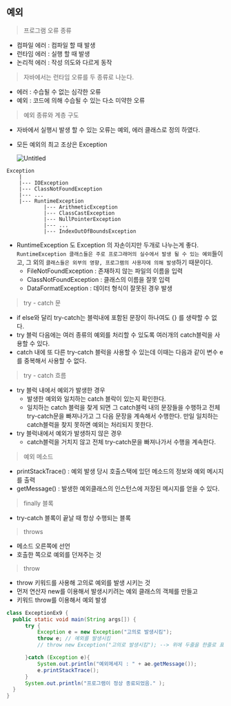 ## 예외

> 프로그램 오류 종류
> 
- 컴파일 에러 : 컴파일 할 때 발생
- 런타임 에러 : 실행 할 때 발생
- 논리적 에러 : 작성 의도와 다르게 동작

> 자바에서는 런타임 오류를 두 종류로 나눈다.
> 
- 에러 : 수습될 수 없는 심각한 오류
- 예외 : 코드에 의해 수습될 수 있는 다소 미약한 오류

> 예외 종류와 계층 구도
> 
- 자바에서 실행시 발생 할 수 있는 오류는 예외, 에러 클래스로 정의 하였다.
- 모든 예외의 최고 조상은 Exception
    
    ![Untitled](https://s3-us-west-2.amazonaws.com/secure.notion-static.com/f84910a4-3dae-40f4-9176-94460667a79d/Untitled.png)
    

```
Exception
    |
    |--- IOException
    |--- ClassNotFoundException
    |--- ...
    |--- RuntimeException
            |--- ArithmeticException
            |--- ClassCastException
            |--- NullPointerException
            |--- ...
            |--- IndexOutOfBoundsException
```

- RuntimeException 도 Exception 의 자손이지만 두개로 나누는게 좋다. `RuntimeException 클래스들은 주로 프로그래머의 실수에서 발생 될 수 있는 예외`들이고, 그 외의 `클래스들은 외부의 영향, 프로그램의 사용자에 의해 발생`하기 때문이다.
    - FileNotFoundException : 존재하지 않는 파일의 이름을 입력
    - ClassNotFoundException : 클래스의 이름을 잘못 입력
    - DataFormatException : 데이터 형식이 잘못된 경우 발생

> try - catch 문
> 
- if else와 달리 try-catch는 블럭내에 포함된 문장이 하나여도 {} 를 생략할 수 없다.
- try 블럭 다음에는 여러 종류의 예외를 처리할 수 있도록 여러개의 catch블럭을 사용할 수 있다.
- catch 내에 또 다른 try-catch 블럭을 사용할 수 있는데 이때는 다음과 같이 변수 e를 중복해서 사용할 수 없다.

> try - catch 흐름
> 
- try 블럭 내에서 예외가 발생한 경우
    - 발생한 예외와 일치하는 catch 블락이 있는지 확인한다.
    - 일치하는 catch 블럭을 찾게 되면 그 catch블럭 내의 문장들을 수행하고 전체 try-catch문을 빠져나가고 그 다음 문장을 계속해서 수행한다. 만일 일치하는 catch블럭을 찾지 못하면 예외는 처리되지 못한다.
- try 블럭내에서 예외가 발생하지 않은 경우
    - catch블럭을 거치지 않고 전체 try-catch문을 빠져나가서 수행을 계속한다.

> 예외 메소드
> 
- printStackTrace() : 예외 발생 당시 호출스택에 있던 메소드의 정보와 예외 메시지를 출력
- getMessage() : 발생한 예외클래스의 인스턴스에 저장된 메시지를 얻을 수 있다.

> finally 블록
> 
- try-catch 블록이 끝날 때 항상 수행되는 블록

> throws
> 
- 메소드 오른쪽에 선언
- 호출한 쪽으로 예외를 던져주는 것

> throw
> 
- throw 키워드를 사용해 고의로 예외를 발생 시키는 것
- 먼저 연산자 new를 이용해서 발생시키려는 예외 클래스의 객체를 만들고
- 키워드 throw를 이용해서 예외 발생

```java
class ExceptionEx9 {
  public static void main(String args[]) {
      try {
          Exception e = new Exception("고의로 발생시킴");
          throw e; // 예외를 발생시킴
          // throw new Exception("고의로 발생시킴"); --> 위에 두줄을 한줄로 표현

      }catch (Exception e){
          System.out.println("예외메세지 : " + ae.getMessage());
          e.printStackTrace();
      }
      System.out.println("프로그램이 정상 종료되었음." );
  }
}
```
